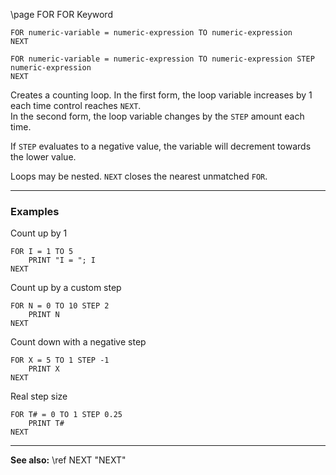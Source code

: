 \page FOR FOR Keyword
```basic
FOR numeric-variable = numeric-expression TO numeric-expression
NEXT

FOR numeric-variable = numeric-expression TO numeric-expression STEP numeric-expression
NEXT
```

Creates a counting loop. In the first form, the loop variable increases by 1 each time control reaches `NEXT`.  
In the second form, the loop variable changes by the `STEP` amount each time.

If `STEP` evaluates to a negative value, the variable will decrement towards the lower value.

Loops may be nested. `NEXT` closes the nearest unmatched `FOR`.

---

### Examples

Count up by 1
```basic
FOR I = 1 TO 5
    PRINT "I = "; I
NEXT
```

Count up by a custom step
```basic
FOR N = 0 TO 10 STEP 2
    PRINT N
NEXT
```

Count down with a negative step
```basic
FOR X = 5 TO 1 STEP -1
    PRINT X
NEXT
```

Real step size
```basic
FOR T# = 0 TO 1 STEP 0.25
    PRINT T#
NEXT
```

---

**See also:**
\ref NEXT "NEXT"
